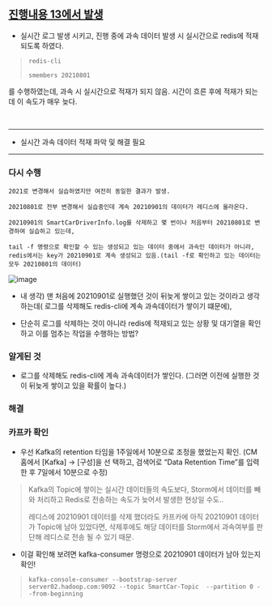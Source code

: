 ## [진행내용 13에서 발생](https://github.com/micopes/SmartCar-Data-Engineering/blob/main/%EC%A7%84%ED%96%89%20%EB%82%B4%EC%9A%A9/13_%ED%83%90%EC%83%89%20%EC%A3%BC%EC%A0%9C%20%EC%98%81%EC%97%AD.md)

- 실시간 로그 발생 시키고, 진행 중에 과속 데이터 발생 시 실시간으로 redis에 적재되도록 하였다.

> `redis-cli`
>
> `smembers 20210801`

를 수행하였는데, 과속 시 실시간으로 적재가 되지 않음. 시간이 흐른 후에 적재가 되는데 이 속도가 매우 늦다.

<br><hr>

- 실시간 과속 데이터 적재 파악 및 해결 필요

<hr>

### 다시 수행 
```
2021로 변경해서 실습하였지만 여전히 동일한 결과가 발생.

20210801로 전부 변경해서 실습중인데 계속 20210901의 데이터가 레디스에 올라온다.

20210901의 SmartCarDriverInfo.log를 삭제하고 몇 번이나 처음부터 20210801로 변경하여 실습하고 있는데,

tail -f 명령으로 확인할 수 있는 생성되고 있는 데이터 중에서 과속인 데이터가 아니라, redis에서는 key가 20210901로 계속 생성되고 있음.(tail -f로 확인하고 있는 데이터는 모두 20210801의 데이터)
```
![image](https://user-images.githubusercontent.com/43158502/131251615-a8e77c1c-fe7a-417c-8986-fec07b21573d.png)

- 내 생각) 맨 처음에 20210901로 실행했던 것이 뒤늦게 쌓이고 있는 것이라고 생각하는데( 로그를 삭제해도 redis-cli에 계속 과속데이터가 쌓이기 떄문에),

- 단순히 로그를 삭제하는 것이 아니라 redis에 적재되고 있는 상황 및 대기열을 확인하고 이를 멈추는 작업을 수행하는 방법?

### 알게된 것
- 로그를 삭제해도 redis-cli에 계속 과속데이터가 쌓인다. (그러면 이전에 실행한 것이 뒤늦게 쌓이고 있을 확률이 높다.)


### 해결

### 카프카 확인

- 우선 Kafka의 retention 타임을 1주일에서 10분으로 조정을 했었는지 확인. (CM 홈에서 [Kafka] → [구성]을 선 택하고, 검색어로 “Data Retention Time”를 입력한 후 7일에서 10분으로 수정)

> Kafka의 Topic에 쌓이는 실시간 데이터들의 속도보다, Storm에서 데이터를 빼와 처리하고 Redis로 전송하는 속도가 늦어서 발생한 현상일 수도.. 
> 
> 레디스에 20210901 데이터를 삭제 했더라도 카프카에 아직 20210901 데이터가 Topic에 남아 있었다면, 삭제후에도 해당 데이터를 Storm에서 과속여부를 판단해 레디스로 전송 될 수 있기 때문.

- 이걸 확인해 보려면 kafka-consumer 명령으로 20210901 데이터가 남아 있는지 확인!

> `kafka-console-consumer --bootstrap-server server02.hadoop.com:9092 --topic SmartCar-Topic  --partition 0 --from-beginning`
